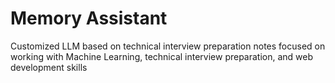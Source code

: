 # Memory Assistant
Customized LLM based on technical interview preparation notes focused on working with Machine Learning, technical interview preparation, and web development skills

